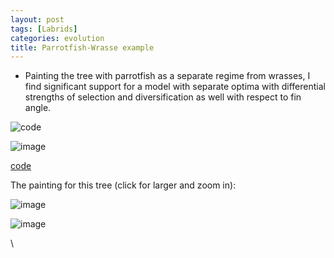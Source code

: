 ```yaml
---
layout: post
tags: [Labrids]
categories: evolution
title: Parrotfish-Wrasse example
---
```







 








-   Painting the tree with parrotfish as a separate regime from wrasses,
    I find significant support for a model with separate optima with
    differential strengths of selection and diversification as well with
    respect to fin angle.

![code](http://openwetware.org/images/thumb/1/10/Wrightscape_labrid.png/800px-Wrightscape_labrid.png)

![image](/skins/common/images/magnify-clip.png)

[code](http://github.com/cboettig/wrightscape/blob/08c98a9a0f4a5a67caedc9dbe8c6d0172c49d5c3/demos/labrids.R "http://github.com/cboettig/wrightscape/blob/08c98a9a0f4a5a67caedc9dbe8c6d0172c49d5c3/demos/labrids.R")

The painting for this tree (click for larger and zoom in):

![image](http://openwetware.org/images/thumb/8/85/Parrotfish_paint.png/800px-Parrotfish_paint.png)

![image](/skins/common/images/magnify-clip.png)

\

